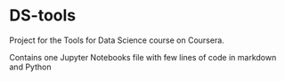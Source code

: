 # DS-tools
Project for the Tools for Data Science course on Coursera.

Contains one Jupyter Notebooks file with few lines of code in markdown and Python
